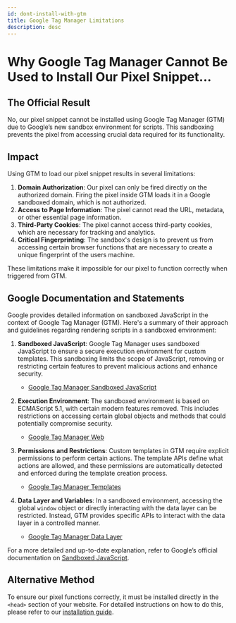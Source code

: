 ```yaml
---
id: dont-install-with-gtm
title: Google Tag Manager Limitations
description: desc
---
```


# Why Google Tag Manager Cannot Be Used to Install Our Pixel Snippet...

## The Official Result

No, our pixel snippet cannot be installed using Google Tag Manager (GTM) due to Google’s new sandbox environment for scripts. This sandboxing prevents the pixel from accessing crucial data required for its functionality.

## Impact

Using GTM to load our pixel snippet results in several limitations:

1. **Domain Authorization**: Our pixel can only be fired directly on the authorized domain. Firing the pixel inside GTM loads it in a Google sandboxed domain, which is not authorized.
2. **Access to Page Information**: The pixel cannot read the URL, metadata, or other essential page information.
3. **Third-Party Cookies**: The pixel cannot access third-party cookies, which are necessary for tracking and analytics.
4. **Critical Fingerprinting**: The sandbox's design is to prevent us from accessing certain browser functions that are necessary to create a unique fingerprint of the users machine.

These limitations make it impossible for our pixel to function correctly when triggered from GTM.

## Google Documentation and Statements

Google provides detailed information on sandboxed JavaScript in the context of Google Tag Manager (GTM). Here's a summary of their approach and guidelines regarding rendering scripts in a sandboxed environment:

1. **Sandboxed JavaScript**: Google Tag Manager uses sandboxed JavaScript to ensure a secure execution environment for custom templates. This sandboxing limits the scope of JavaScript, removing or restricting certain features to prevent malicious actions and enhance security.

   - [Google Tag Manager Sandboxed JavaScript](https://developers.google.com/tag-platform/tag-manager/templates/sandboxed-javascript)

2. **Execution Environment**: The sandboxed environment is based on ECMAScript 5.1, with certain modern features removed. This includes restrictions on accessing certain global objects and methods that could potentially compromise security.

   - [Google Tag Manager Web](https://developers.google.com/tag-platform/tag-manager/web)

3. **Permissions and Restrictions**: Custom templates in GTM require explicit permissions to perform certain actions. The template APIs define what actions are allowed, and these permissions are automatically detected and enforced during the template creation process.

   - [Google Tag Manager Templates](https://developers.google.com/tag-platform/tag-manager/templates/permissions)

4. **Data Layer and Variables**: In a sandboxed environment, accessing the global `window` object or directly interacting with the data layer can be restricted. Instead, GTM provides specific APIs to interact with the data layer in a controlled manner.
   - [Google Tag Manager Data Layer](https://developers.google.com/tag-platform/tag-manager/templates/data-layer)

For a more detailed and up-to-date explanation, refer to Google’s official documentation on [Sandboxed JavaScript](https://developers.google.com/tag-platform/tag-manager/templates/sandboxed-javascript).

## Alternative Method

To ensure our pixel functions correctly, it must be installed directly in the `<head>` section of your website. For detailed instructions on how to do this, please refer to our [installation guide](/docs/start-pixel-installation).

